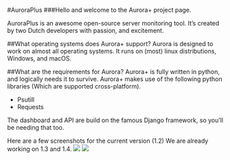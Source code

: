 #AuroraPlus
###Hello and welcome to the Aurora+ project page. 

AuroraPlus is an awesome open-source server monitoring tool. It’s created by two Dutch developers with passion, and excitement. 

##What operating systems does Aurora+ support?
Aurora is designed to work on almost all operating systems. It runs on (most) linux distributions, Windows, and macOS.

##What are the requirements for Aurora?
Aurora+ is fully written in python, and logically needs it to survive.
Aurora+ makes use of the following python libraries (Which are supported cross-platform).
   - Psutill
   - Requests

The dashboard and API are build on the famous Django framework, so you’ll be needing that too.

Here are a few screenshots for the current version (1.2) We are already working on 1.3 and 1.4.
<img src="http://i.imgur.com/d42jxg6.png"/>
<img src="http://i.imgur.com/snKTICs.png"/>


